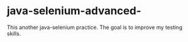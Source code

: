 # java-selenium-advanced-
This another java-selenium practice. The goal is to improve my testing skills.
